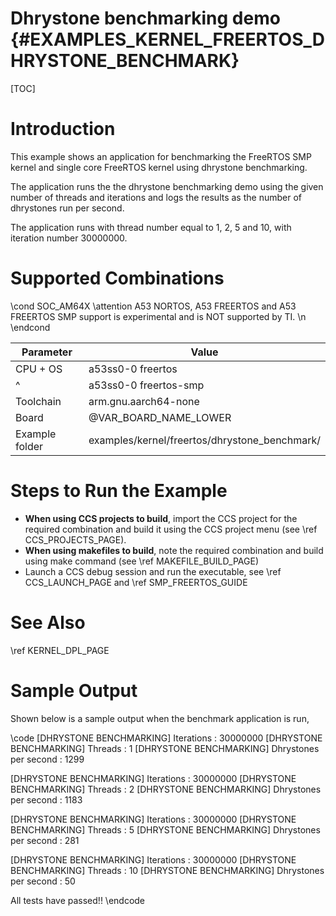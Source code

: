 # Dhrystone benchmarking demo {#EXAMPLES_KERNEL_FREERTOS_DHRYSTONE_BENCHMARK}

[TOC]

# Introduction

This example shows an application for benchmarking the FreeRTOS SMP kernel and single core FreeRTOS kernel using dhrystone benchmarking.

The application runs the the dhrystone benchmarking demo using the given number of threads and iterations and logs the results as the number of dhrystones run per second.

The application runs with thread number equal to 1, 2, 5 and 10, with iteration number 30000000.

# Supported Combinations

\cond SOC_AM64X
\attention A53 NORTOS, A53 FREERTOS and A53 FREERTOS SMP support is experimental and is NOT supported by TI. \n
\endcond

 Parameter      | Value
 ---------------|-----------
 CPU + OS       | a53ss0-0 freertos
 ^              | a53ss0-0 freertos-smp
 Toolchain      | arm.gnu.aarch64-none
 Board          | @VAR_BOARD_NAME_LOWER
 Example folder | examples/kernel/freertos/dhrystone_benchmark/

# Steps to Run the Example

- **When using CCS projects to build**, import the CCS project for the required combination
  and build it using the CCS project menu (see \ref CCS_PROJECTS_PAGE).
- **When using makefiles to build**, note the required combination and build using
  make command (see \ref MAKEFILE_BUILD_PAGE)
- Launch a CCS debug session and run the executable, see \ref CCS_LAUNCH_PAGE and \ref SMP_FREERTOS_GUIDE

# See Also

\ref KERNEL_DPL_PAGE

# Sample Output

Shown below is a sample output when the benchmark application is run,

\code
[DHRYSTONE BENCHMARKING] Iterations                       : 30000000
[DHRYSTONE BENCHMARKING] Threads                          : 1
[DHRYSTONE BENCHMARKING] Dhrystones per second            : 1299

[DHRYSTONE BENCHMARKING] Iterations                       : 30000000
[DHRYSTONE BENCHMARKING] Threads                          : 2
[DHRYSTONE BENCHMARKING] Dhrystones per second            : 1183

[DHRYSTONE BENCHMARKING] Iterations                       : 30000000
[DHRYSTONE BENCHMARKING] Threads                          : 5
[DHRYSTONE BENCHMARKING] Dhrystones per second            : 281

[DHRYSTONE BENCHMARKING] Iterations                       : 30000000
[DHRYSTONE BENCHMARKING] Threads                          : 10
[DHRYSTONE BENCHMARKING] Dhrystones per second            : 50

All tests have passed!!
\endcode
